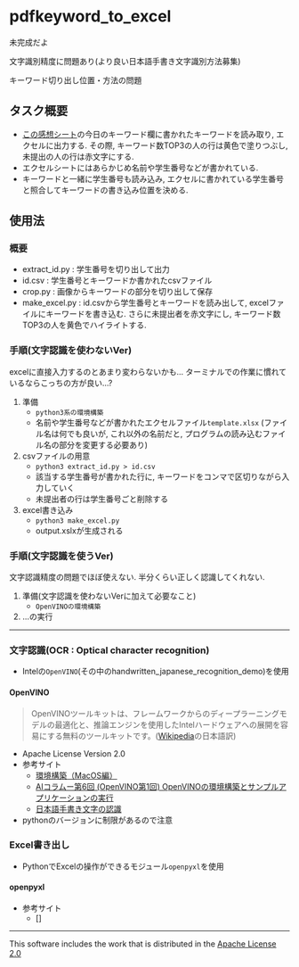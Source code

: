 # pdfkeyword_to_excel

未完成だよ

文字識別精度に問題あり(より良い日本語手書き文字識別方法募集)

キーワード切り出し位置・方法の問題


## タスク概要
- [この感想シート](./temp/template.pdf)の今日のキーワード欄に書かれたキーワードを読み取り, エクセルに出力する. その際, キーワード数TOP3の人の行は黄色で塗りつぶし, 未提出の人の行は赤文字にする. 
- エクセルシートにはあらかじめ名前や学生番号などが書かれている. 
- キーワードと一緒に学生番号も読み込み, エクセルに書かれている学生番号と照合してキーワードの書き込み位置を決める. 


## 使用法
### 概要
- extract_id.py : 学生番号を切り出して出力
- id.csv : 学生番号とキーワードか書かれたcsvファイル
- crop.py : 画像からキーワードの部分を切り出して保存
- make_excel.py : id.csvから学生番号とキーワードを読み出して, excelファイルにキーワードを書き込む. さらに未提出者を赤文字にし, キーワード数TOP3の人を黄色でハイライトする. 



### 手順(文字認識を使わないVer)
excelに直接入力するのとあまり変わらないかも... ターミナルでの作業に慣れているならこっちの方が良い...?  

1. 準備
   - `python3系の環境構築`
   - 名前や学生番号などが書かれたエクセルファイル`template.xlsx` (ファイル名は何でも良いが, これ以外の名前だと, プログラムの読み込むファイル名の部分を変更する必要あり)
1. csvファイルの用意
   - `python3 extract_id.py > id.csv`
   - 該当する学生番号が書かれた行に, キーワードをコンマで区切りながら入力していく
   - 未提出者の行は学生番号ごと削除する
1. excel書き込み
   - `python3 make_excel.py`
   - output.xslxが生成される
   


### 手順(文字認識を使うVer)
文字認識精度の問題でほぼ使えない. 半分くらい正しく認識してくれない. 

1. 準備(文字認識を使わないVerに加えて必要なこと)
   - `OpenVINOの環境構築`
1. ...の実行




***
### 文字認識(OCR : Optical character recognition)
- Intelの`OpenVINO`(その中のhandwritten_japanese_recognition_demo)を使用

#### OpenVINO
> OpenVINOツールキットは、フレームワークからのディープラーニングモデルの最適化と、推論エンジンを使用したIntelハードウェアへの展開を容易にする無料のツールキットです。([Wikipedia](https://en.wikipedia.org/wiki/OpenVINO)の日本語訳)
- Apache License Version 2.0 
- 参考サイト
  - [環境構築（MacOS編）](https://openvino.jp/configuration-macos/)
  - [AIコラムー第6回 (OpenVINO第1回) OpenVINOの環境構築とサンプルアプリケーションの実行](https://www.nskint.co.jp/2020/07/10/ai_column_6/)
  - [日本語手書き文字の認識](https://openvino.jp/handwritten-japanese/)
- pythonのバージョンに制限があるので注意



### Excel書き出し
- PythonでExcelの操作ができるモジュール`openpyxl`を使用

#### openpyxl
- 参考サイト
  - [] 





***
This software includes the work that is  distributed in the [Apache License 2.0](http://www.apache.org/licenses/LICENSE-2.0)



